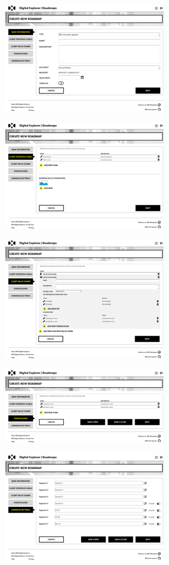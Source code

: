 ![](images/create_new_roadmap.png)
---
![](images/create_new_roadmap_2.png)
---
![](images/create_new_roadmap_3.png)
---
![](images/create_new_roadmap_4.png)
---
![](images/create_new_roadmap_5.png)
---